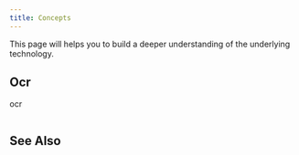 ```yaml
---
title: Concepts
---
```


This page will helps you to build a deeper understanding of the underlying technology.

## Ocr

ocr

```python

```

## See Also

